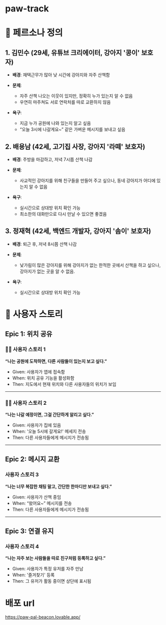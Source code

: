 # paw-track

# 🐶 페르소나 정의

## 1. 김민수 (29세, 유튜브 크리에이터, 강아지 '콩이' 보호자)

- **배경**: 재택근무가 많아 낮 시간에 강아지와 자주 산책함

- **문제**:
  - 자주 산책 나오는 이웃이 있지만, 정확히 누가 있는지 알 수 없음
  - 우연히 마주쳐도 서로 연락처를 따로 교환하지 않음

- **욕구**:
  - 지금 누가 공원에 나와 있는지 알고 싶음
  - “오늘 3시에 나갈게요~” 같은 가벼운 메시지를 보내고 싶음

## 2. 배용남 (42세, 고기집 사장, 강아지 '라떼' 보호자)

- **배경**: 주방을 마감하고, 저녁 7시쯤 산책 나감

- **문제**:
  - 사교적인 강아지를 위해 친구들을 만들어 주고 싶으나, 동네 강아지가 어디에 있는지 알 수 없음

- **욕구**:
  - 실시간으로 상대방 위치 확인 가능
  - 최소한의 대화만으로 다시 만날 수 있으면 좋겠음

 ## 3. 정재혁 (42세, 백엔드 개발자, 강아지 '솜이' 보호자)

- **배경**: 퇴근 후, 저녁 8시쯤 산책 나감

- **문제**:
  - 낯가림이 많은 강아지를 위해 강아지가 없는 한적한 곳에서 산책을 하고 싶으나, 강아지가 없는 곳을 알 수 없음.

- **욕구**:
  - 실시간으로 상대방 위치 확인 가능

# 🐾 사용자 스토리

## Epic 1: 위치 공유

### 🧍‍♀️ 사용자 스토리 1
**“나는 공원에 도착하면, 다른 사람들이 있는지 보고 싶다.”**
- Given: 사용자가 앱에 접속함
- When: 위치 공유 기능을 활성화함
- Then: 지도에서 현재 위치와 다른 사용자들의 위치가 보임

---

### 🧍‍♂️ 사용자 스토리 2
**“나는 나갈 예정이면, 그걸 간단하게 알리고 싶다.”**

- Given: 사용자가 집에 있음
- When: '오늘 5시에 갈게요!' 메세지 전송
- Then: 다른 사용자들에게 메시지가 전송됨

---

## Epic 2: 메시지 교환

### 사용자 스토리 3
**“나는 너무 복잡한 채팅 말고, 간단한 한마디만 보내고 싶다.”**

- Given: 사용자가 산책 중임
- When: “왔어요~” 메시지를 전송
- Then: 다른 사용자들에게 메시지가 전송됨

---
## Epic 3: 연결 유지

### 사용자 스토리 4
**“나는 자주 보는 사람들을 따로 친구처럼 등록하고 싶다.”**

- Given: 사용자가 특정 유저를 자주 만남
- When: '즐겨찾기' 등록
- Then: 그 유저가 활동 중이면 상단에 표시됨


# 배포 url
https://paw-pal-beacon.lovable.app/
